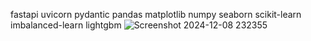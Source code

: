 fastapi
uvicorn
pydantic
pandas
matplotlib
numpy
seaborn
scikit-learn
imbalanced-learn
lightgbm
![Screenshot 2024-12-08 232355](https://github.com/user-attachments/assets/e764525d-7bc7-4cff-b851-05daa33631af)
